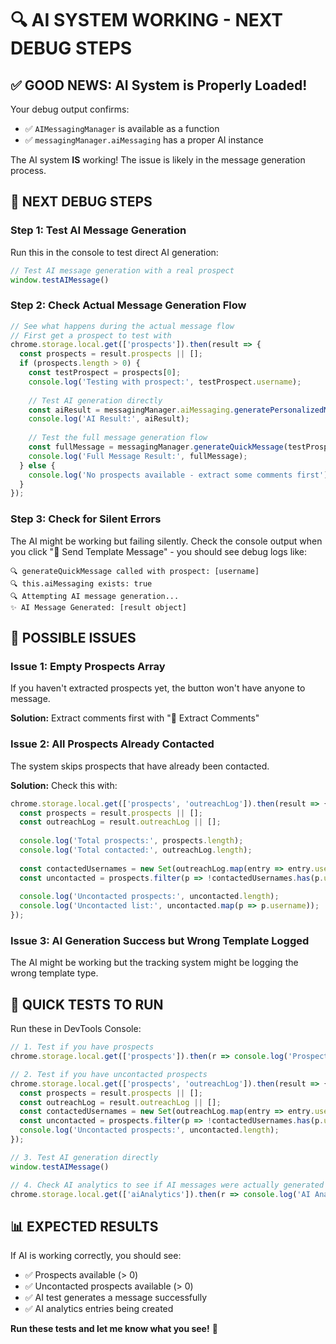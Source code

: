 # 🔍 AI SYSTEM WORKING - NEXT DEBUG STEPS

## ✅ **GOOD NEWS: AI System is Properly Loaded!**

Your debug output confirms:

- ✅ `AIMessagingManager` is available as a function
- ✅ `messagingManager.aiMessaging` has a proper AI instance

The AI system **IS** working! The issue is likely in the message generation process.

## 🎯 **NEXT DEBUG STEPS**

### **Step 1: Test AI Message Generation**

Run this in the console to test direct AI generation:

```javascript
// Test AI message generation with a real prospect
window.testAIMessage()
```

### **Step 2: Check Actual Message Generation Flow**

```javascript
// See what happens during the actual message flow
// First get a prospect to test with
chrome.storage.local.get(['prospects']).then(result => {
  const prospects = result.prospects || [];
  if (prospects.length > 0) {
    const testProspect = prospects[0];
    console.log('Testing with prospect:', testProspect.username);
    
    // Test AI generation directly
    const aiResult = messagingManager.aiMessaging.generatePersonalizedMessage(testProspect);
    console.log('AI Result:', aiResult);
    
    // Test the full message generation flow
    const fullMessage = messagingManager.generateQuickMessage(testProspect);
    console.log('Full Message Result:', fullMessage);
  } else {
    console.log('No prospects available - extract some comments first');
  }
});
```

### **Step 3: Check for Silent Errors**

The AI might be working but failing silently. Check the console output when you click "📧 Send Template Message" - you should see debug logs like:

```text
🔍 generateQuickMessage called with prospect: [username]
🔍 this.aiMessaging exists: true
🔍 Attempting AI message generation...
✨ AI Message Generated: [result object]
```

## 🤔 **POSSIBLE ISSUES**

### **Issue 1: Empty Prospects Array**

If you haven't extracted prospects yet, the button won't have anyone to message.

**Solution:** Extract comments first with "💬 Extract Comments"

### **Issue 2: All Prospects Already Contacted**

The system skips prospects that have already been contacted.

**Solution:** Check this with:

```javascript
chrome.storage.local.get(['prospects', 'outreachLog']).then(result => {
  const prospects = result.prospects || [];
  const outreachLog = result.outreachLog || [];
  
  console.log('Total prospects:', prospects.length);
  console.log('Total contacted:', outreachLog.length);
  
  const contactedUsernames = new Set(outreachLog.map(entry => entry.username.toLowerCase()));
  const uncontacted = prospects.filter(p => !contactedUsernames.has(p.username.toLowerCase()));
  
  console.log('Uncontacted prospects:', uncontacted.length);
  console.log('Uncontacted list:', uncontacted.map(p => p.username));
});
```

### **Issue 3: AI Generation Success but Wrong Template Logged**

The AI might be working but the tracking system might be logging the wrong template type.

## 🚀 **QUICK TESTS TO RUN**

Run these in DevTools Console:

```javascript
// 1. Test if you have prospects
chrome.storage.local.get(['prospects']).then(r => console.log('Prospects:', r.prospects?.length || 0));

// 2. Test if you have uncontacted prospects  
chrome.storage.local.get(['prospects', 'outreachLog']).then(result => {
  const prospects = result.prospects || [];
  const outreachLog = result.outreachLog || [];
  const contactedUsernames = new Set(outreachLog.map(entry => entry.username.toLowerCase()));
  const uncontacted = prospects.filter(p => !contactedUsernames.has(p.username.toLowerCase()));
  console.log('Uncontacted prospects:', uncontacted.length);
});

// 3. Test AI generation directly
window.testAIMessage()

// 4. Check AI analytics to see if AI messages were actually generated
chrome.storage.local.get(['aiAnalytics']).then(r => console.log('AI Analytics:', r.aiAnalytics?.length || 0));
```

## 📊 **EXPECTED RESULTS**

If AI is working correctly, you should see:

- ✅ Prospects available (> 0)
- ✅ Uncontacted prospects available (> 0)  
- ✅ AI test generates a message successfully
- ✅ AI analytics entries being created

**Run these tests and let me know what you see!** 🎯
